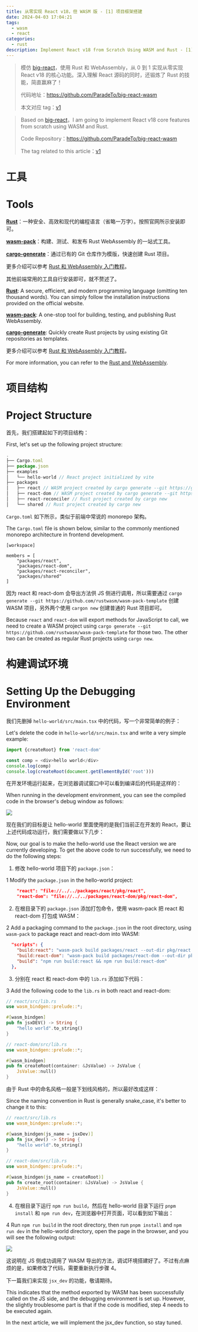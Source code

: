 ```yaml
---
title: 从零实现 React v18，但 WASM 版 - [1] 项目框架搭建
date: 2024-04-03 17:04:21
tags:
  - wasm
  - react
categories:
  - rust
description: Implement React v18 from Scratch Using WASM and Rust - [1] Build the Project
---
```


> 模仿 [big-react](https://github.com/BetaSu/big-react)，使用 Rust 和 WebAssembly，从 0 到 1 实现从零实现 React v18 的核心功能。深入理解 React 源码的同时，还锻炼了 Rust 的技能，简直赢麻了！
>
> 代码地址：https://github.com/ParadeTo/big-react-wasm
>
> 本文对应 tag：[v1](https://github.com/ParadeTo/big-react-wasm/tree/v1)

> Based on [big-react](https://github.com/BetaSu/big-react)，I am going to implement React v18 core features from scratch using WASM and Rust.
>
> Code Repository：https://github.com/ParadeTo/big-react-wasm
>
> The tag related to this article：[v1](https://github.com/ParadeTo/big-react-wasm/tree/v1)

# 工具

# Tools

[**Rust**](https://www.rust-lang.org/)：一种安全、高效和现代的编程语言（省略一万字）。按照官网所示安装即可。

[**wasm-pack**](https://rustwasm.github.io/wasm-pack/installer/)：构建、测试、和发布 Rust WebAssembly 的一站式工具。

[**cargo-generate**](https://github.com/cargo-generate/cargo-generate)：通过已有的 Git 仓库作为模版，快速创建 Rust 项目。

更多介绍可以参考 [Rust 和 WebAssembly 入门教程](https://rustwasm.github.io/docs/book/)。

其他前端常用的工具自行安装即可，就不赘述了。

[**Rust**](https://www.rust-lang.org/): A secure, efficient, and modern programming language (omitting ten thousand words). You can simply follow the installation instructions provided on the official website.

[**wasm-pack**](https://rustwasm.github.io/wasm-pack/installer/): A one-stop tool for building, testing, and publishing Rust WebAssembly.

[**cargo-generate**](https://github.com/cargo-generate/cargo-generate): Quickly create Rust projects by using existing Git repositories as templates.

更多介绍可以参考 [Rust 和 WebAssembly 入门教程](https://rustwasm.github.io/docs/book/)。

For more information, you can refer to the [Rust and WebAssembly](https://rustwasm.github.io/docs/book/).

# 项目结构

# Project Structure

首先，我们搭建起如下的项目结构：

First, let's set up the following project structure:

```js
.
├── Cargo.toml
├── package.json
├── examples
│   └── hello-world // React project initialized by vite
├── packages
│   ├── react // WASM project created by cargo generate --git https://github.com/rustwasm/wasm-pack-template
│   ├── react-dom // WASM project created by cargo generate --git https://github.com/rustwasm/wasm-pack-template
│   ├── react-reconciler // Rust project created by cargo new
│   └── shared // Rust project created by cargo new
```

`Cargo.toml` 如下所示，类似于前端中常说的 monorepo 架构。

The `Cargo.toml` file is shown below, similar to the commonly mentioned monorepo architecture in frontend development.

```
[workspace]

members = [
    "packages/react",
    "packages/react-dom",
    "packages/react-reconciler",
    "packages/shared"
]
```

因为 react 和 react-dom 会导出方法供 JS 侧进行调用，所以需要通过 `cargo generate --git https://github.com/rustwasm/wasm-pack-template` 创建 WASM 项目，另外两个使用 `cargon new` 创建普通的 Rust 项目即可。

Because `react` and `react-dom` will export methods for JavaScript to call, we need to create a WASM project using `cargo generate --git https://github.com/rustwasm/wasm-pack-template` for those two. The other two can be created as regular Rust projects using `cargo new`.

# 构建调试环境

# Setting Up the Debugging Environment

我们先删掉 `hello-world/src/main.tsx` 中的代码，写一个非常简单的例子：

Let's delete the code in `hello-world/src/main.tsx` and write a very simple example:

```ts
import {createRoot} from 'react-dom'

const comp = <div>hello world</div>
console.log(comp)
console.log(createRoot(document.getElementById('root')))
```

在开发环境运行起来，在浏览器调试窗口中可以看到编译后的代码是这样的：

When running in the development environment, you can see the compiled code in the browser's debug window as follows:

![](./big-react-wasm-1/1.png)

现在我们的目标是让 hello-world 里面使用的是我们当前正在开发的 React，要让上述代码成功运行，我们需要做以下几步：

Now, our goal is to make the hello-world use the React version we are currently developing. To get the above code to run successfully, we need to do the following steps:

1. 修改 hello-world 项目下的 `package.json`：

1 Modify the `package.json` in the hello-world project:

```json
    "react": "file://../../packages/react/pkg/react",
    "react-dom": "file://../../packages/react-dom/pkg/react-dom",
```

2. 在根目录下的 `package.json` 添加打包命令，使用 wasm-pack 把 react 和 react-dom 打包成 WASM：

2 Add a packaging command to the `package.json` in the root directory, using `wasm-pack` to package react and react-dom into WASM:

```json
  "scripts": {
    "build:react": "wasm-pack build packages/react --out-dir pkg/react --out-name jsx-dev-runtime",
    "build:react-dom": "wasm-pack build packages/react-dom --out-dir pkg/react-dom --out-name index",
    "build": "npm run build:react && npm run build:react-dom"
  },
```

3. 分别在 react 和 react-dom 中的 `lib.rs` 添加如下代码：

3 Add the following code to the `lib.rs` in both react and react-dom:

```rust
// react/src/lib.rs
use wasm_bindgen::prelude::*;

#[wasm_bindgen]
pub fn jsxDEV() -> String {
    "hello world".to_string()
}
```

```rust
// react-dom/src/lib.rs
use wasm_bindgen::prelude::*;

#[wasm_bindgen]
pub fn createRoot(container: &JsValue) -> JsValue {
    JsValue::null()
}
```

由于 Rust 中的命名风格一般是下划线风格的，所以最好改成这样：

Since the naming convention in Rust is generally snake_case, it's better to change it to this:

```rust
// react/src/lib.rs
use wasm_bindgen::prelude::*;

#[wasm_bindgen(js_name = jsxDev)]
pub fn jsx_dev() -> String {
    "hello world".to_string()
}
```

```rust
// react-dom/src/lib.rs
use wasm_bindgen::prelude::*;

#[wasm_bindgen(js_name = createRoot)]
pub fn create_root(container: &JsValue) -> JsValue {
    JsValue::null()
}
```

4. 在根目录下运行 `npm run build`，然后在 hello-world 目录下运行 `pnpm install` 和 `npm run dev`，在浏览器中打开页面，可以看到如下输出：

4 Run `npm run build` in the root directory, then run `pnpm install` and `npm run dev` in the hello-world directory, open the page in the browser, and you will see the following output:

![](./big-react-wasm-1/2.png)

这说明在 JS 侧成功调用了 WASM 导出的方法，调试环境搭建好了。不过有点麻烦的是，如果修改了代码，需要重新执行步骤 4。

下一篇我们来实现 `jsx_dev` 的功能，敬请期待。

This indicates that the method exported by WASM has been successfully called on the JS side, and the debugging environment is set up. However, the slightly troublesome part is that if the code is modified, step 4 needs to be executed again.

In the next article, we will implement the jsx_dev function, so stay tuned.
